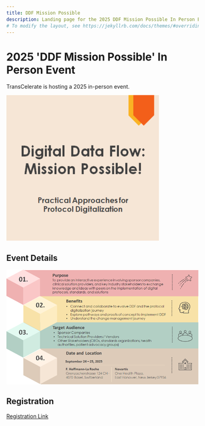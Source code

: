 ```yaml
---
title: DDF Mission Possible
description: Landing page for the 2025 DDF Mission Possible In Person Event
# To modify the layout, see https://jekyllrb.com/docs/themes/#overriding-theme-defaults
---
```

# 2025 'DDF Mission Possible' In Person Event

TransCelerate is hosting a 2025 in-person event.

<img src="media/images/2025_DDF_Event.png" width="400">

## Event Details

<img src="media/images/2025_DDF_Event_Promo.png" width="600">

## Registration
[Registration Link](https://awarenessandimplementation.transceleratebiopharmainc.com/digital-data-flow-ddf-mission-possible-practical-approaches-for-protocol-digitalization)

